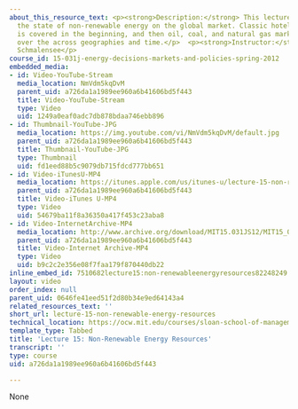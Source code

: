 ```yaml
---
about_this_resource_text: <p><strong>Description:</strong> This lecture focuses on
  the state of non-renewable energy on the global market. Classic hotelling theory
  is covered in the beginning, and then oil, coal, and natural gas markets are analyzed
  over the across geographies and time.</p>  <p><strong>Instructor:</strong> Richard
  Schmalensee</p>
course_id: 15-031j-energy-decisions-markets-and-policies-spring-2012
embedded_media:
- id: Video-YouTube-Stream
  media_location: NmVdm5kqDvM
  parent_uid: a726da1a1989ee960a6b41606bd5f443
  title: Video-YouTube-Stream
  type: Video
  uid: 1249a0eaf0adc7db878bdaa746ebb896
- id: Thumbnail-YouTube-JPG
  media_location: https://img.youtube.com/vi/NmVdm5kqDvM/default.jpg
  parent_uid: a726da1a1989ee960a6b41606bd5f443
  title: Thumbnail-YouTube-JPG
  type: Thumbnail
  uid: fd1eed88b5c9079db715fdcd777bb651
- id: Video-iTunesU-MP4
  media_location: https://itunes.apple.com/us/itunes-u/lecture-15-non-renewable-energy/id609039736?i=134214895
  parent_uid: a726da1a1989ee960a6b41606bd5f443
  title: Video-iTunes U-MP4
  type: Video
  uid: 54679ba11f8a36350a417f453c23aba8
- id: Video-InternetArchive-MP4
  media_location: http://www.archive.org/download/MIT15.031JS12/MIT15_031JS12_lec15_300k.mp4
  parent_uid: a726da1a1989ee960a6b41606bd5f443
  title: Video-Internet Archive-MP4
  type: Video
  uid: b9c2c2e356e08f7faa179f870440db22
inline_embed_id: 7510682lecture15:non-renewableenergyresources82248249
layout: video
order_index: null
parent_uid: 0646fe41eed51f2d80b34e9ed64143a4
related_resources_text: ''
short_url: lecture-15-non-renewable-energy-resources
technical_location: https://ocw.mit.edu/courses/sloan-school-of-management/15-031j-energy-decisions-markets-and-policies-spring-2012/video-lectures/lecture-15-non-renewable-energy-resources
template_type: Tabbed
title: 'Lecture 15: Non-Renewable Energy Resources'
transcript: ''
type: course
uid: a726da1a1989ee960a6b41606bd5f443

---
```

None